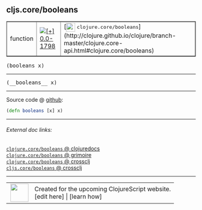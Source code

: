 ## cljs.core/booleans



 <table border="1">
<tr>
<td>function</td>
<td><a href="https://github.com/cljsinfo/cljs-api-docs/tree/0.0-1798"><img valign="middle" alt="[+] 0.0-1798" title="Added in 0.0-1798" src="https://img.shields.io/badge/+-0.0--1798-lightgrey.svg"></a> </td>
<td>
[<img height="24px" valign="middle" src="http://i.imgur.com/1GjPKvB.png"> <samp>clojure.core/booleans</samp>](http://clojure.github.io/clojure/branch-master/clojure.core-api.html#clojure.core/booleans)
</td>
</tr>
</table>

<samp>(booleans x)</samp><br>

---

 <samp>
(__booleans__ x)<br>
</samp>

---







Source code @ [github]():

```clj
(defn booleans [x] x)
```

<!--
Repo - tag - source tree - lines:

 <pre>

</pre>

-->

---



###### External doc links:

[`clojure.core/booleans` @ clojuredocs](http://clojuredocs.org/clojure.core/booleans)<br>
[`clojure.core/booleans` @ grimoire](http://conj.io/store/v1/org.clojure/clojure/1.7.0-beta3/clj/clojure.core/booleans/)<br>
[`clojure.core/booleans` @ crossclj](http://crossclj.info/fun/clojure.core/booleans.html)<br>
[`cljs.core/booleans` @ crossclj](http://crossclj.info/fun/cljs.core.cljs/booleans.html)<br>

---

 <table>
<tr><td>
<img valign="middle" align="right" width="48px" src="http://i.imgur.com/Hi20huC.png">
</td><td>
Created for the upcoming ClojureScript website.<br>
[edit here] | [learn how]
</td></tr></table>

[edit here]:https://github.com/cljsinfo/cljs-api-docs/blob/master/cljsdoc/cljs.core/booleans.cljsdoc
[learn how]:https://github.com/cljsinfo/cljs-api-docs/wiki/cljsdoc-files

<!--

This information was too distracting to show to readers, but I'll leave it
commented here since it is helpful to:

- pretty-print the data used to generate this document
- and show how to retrieve that data



The API data for this symbol:

```clj
{:ns "cljs.core",
 :name "booleans",
 :signature ["[x]"],
 :name-encode "booleans",
 :history [["+" "0.0-1798"]],
 :type "function",
 :clj-equiv {:full-name "clojure.core/booleans",
             :url "http://clojure.github.io/clojure/branch-master/clojure.core-api.html#clojure.core/booleans"},
 :full-name-encode "cljs.core/booleans",
 :source {:code "(defn booleans [x] x)",
          :title "Source code",
          :repo "clojurescript",
          :tag "r1.9.14",
          :filename "src/main/cljs/cljs/core.cljs",
          :lines [2554],
          :url "https://github.com/clojure/clojurescript/blob/r1.9.14/src/main/cljs/cljs/core.cljs#L2554"},
 :usage ["(booleans x)"],
 :full-name "cljs.core/booleans",
 :cljsdoc-url "https://github.com/cljsinfo/cljs-api-docs/blob/master/cljsdoc/cljs.core/booleans.cljsdoc"}

```

Retrieve the API data for this symbol:

```clj
;; from Clojure REPL
(require '[clojure.edn :as edn])
(-> (slurp "https://raw.githubusercontent.com/cljsinfo/cljs-api-docs/catalog/cljs-api.edn")
    (edn/read-string)
    (get-in [:symbols "cljs.core/booleans"]))
```

-->
